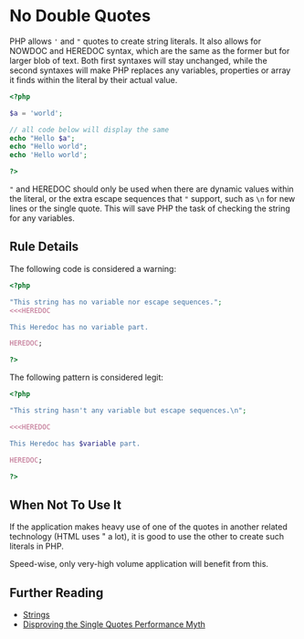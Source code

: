 <!-- Good Practices -->
# No Double Quotes

PHP allows `'` and `"` quotes to create string literals. It also allows for NOWDOC and HEREDOC syntax, which are the same as the former but for larger blob of text. Both first syntaxes will stay unchanged, while the second syntaxes will make PHP replaces any variables, properties or array it finds within the literal by their actual value. 

```php
<?php

$a = 'world';

// all code below will display the same 
echo "Hello $a";
echo "Hello world";
echo 'Hello world';

?>
```

`"` and HEREDOC should only be used when there are dynamic values within the literal, or the extra escape sequences that `"` support, such as `\n` for new lines or the single quote. This will save PHP the task of checking the string for any variables. 

## Rule Details

The following code is considered a warning:

```php
<?php

"This string has no variable nor escape sequences.";
<<<HEREDOC

This Heredoc has no variable part.

HEREDOC;

?>
```


The following pattern is considered legit:

```php
<?php

"This string hasn't any variable but escape sequences.\n";

<<<HEREDOC

This Heredoc has $variable part.

HEREDOC;

?>
```


## When Not To Use It
If the application makes heavy use of one of the quotes in another related technology (HTML uses " a lot), it is good to use the other to create such literals in PHP. 

Speed-wise, only very-high volume application will benefit from this. 


## Further Reading 
* [Strings](http://php.net/manual/en/language.types.string.php)
* [Disproving the Single Quotes Performance Myth](http://nikic.github.io/2012/01/09/Disproving-the-Single-Quotes-Performance-Myth.html)

